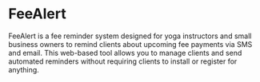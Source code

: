 # FeeAlert
 FeeAlert is a fee reminder system designed for yoga instructors and small business owners to remind clients about upcoming fee payments via SMS and email. This web-based tool allows you to manage clients and send automated reminders without requiring clients to install or register for anything.
